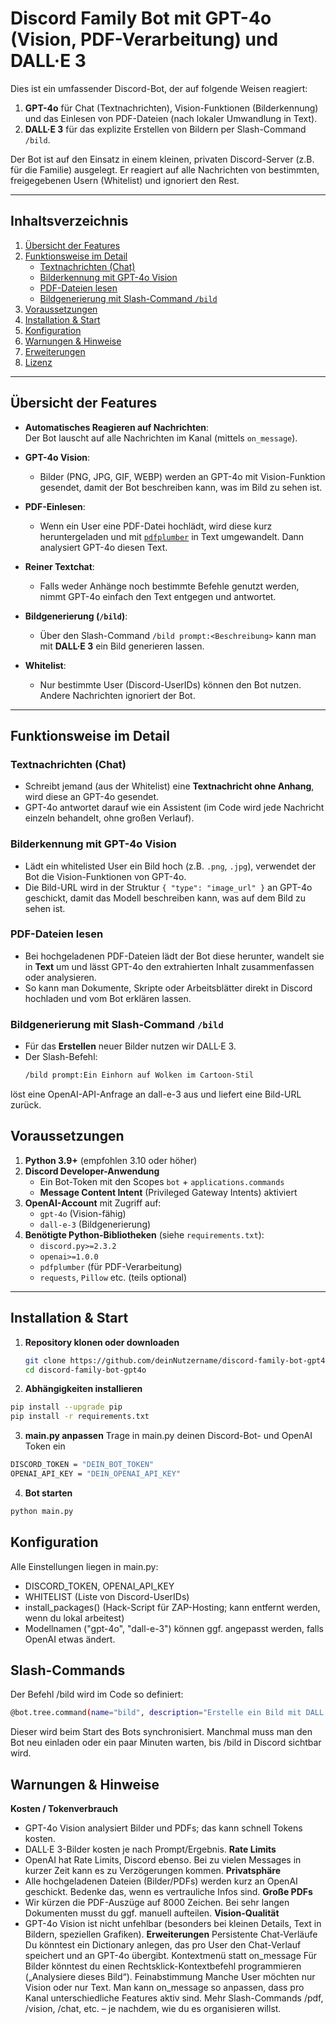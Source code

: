 # Discord Family Bot mit GPT-4o (Vision, PDF-Verarbeitung) und DALL·E 3

Dies ist ein umfassender Discord-Bot, der auf folgende Weisen reagiert:

1. **GPT-4o** für Chat (Textnachrichten), Vision-Funktionen (Bilderkennung) und das Einlesen von PDF-Dateien (nach lokaler Umwandlung in Text).  
2. **DALL·E 3** für das explizite Erstellen von Bildern per Slash-Command `/bild`.

Der Bot ist auf den Einsatz in einem kleinen, privaten Discord-Server (z.B. für die Familie) ausgelegt. Er reagiert auf alle Nachrichten von bestimmten, freigegebenen Usern (Whitelist) und ignoriert den Rest.

---

## Inhaltsverzeichnis

1. [Übersicht der Features](#übersicht-der-features)  
2. [Funktionsweise im Detail](#funktionsweise-im-detail)  
   - [Textnachrichten (Chat)](#textnachrichten-chat)  
   - [Bilderkennung mit GPT-4o Vision](#bilderkennung-mit-gpt-4o-vision)  
   - [PDF-Dateien lesen](#pdf-dateien-lesen)  
   - [Bildgenerierung mit Slash-Command `/bild`](#bildgenerierung-mit-slash-command-bild)  
3. [Voraussetzungen](#voraussetzungen)  
4. [Installation & Start](#installation--start)  
5. [Konfiguration](#konfiguration)  
6. [Warnungen & Hinweise](#warnungen--hinweise)  
7. [Erweiterungen](#erweiterungen)  
8. [Lizenz](#lizenz)

---

## Übersicht der Features

- **Automatisches Reagieren auf Nachrichten**:  
  Der Bot lauscht auf alle Nachrichten im Kanal (mittels `on_message`).  

- **GPT-4o Vision**:  
  - Bilder (PNG, JPG, GIF, WEBP) werden an GPT-4o mit Vision-Funktion gesendet, damit der Bot beschreiben kann, was im Bild zu sehen ist.

- **PDF-Einlesen**:  
  - Wenn ein User eine PDF-Datei hochlädt, wird diese kurz heruntergeladen und mit [`pdfplumber`](https://pypi.org/project/pdfplumber/) in Text umgewandelt. Dann analysiert GPT-4o diesen Text.

- **Reiner Textchat**:  
  - Falls weder Anhänge noch bestimmte Befehle genutzt werden, nimmt GPT-4o einfach den Text entgegen und antwortet.

- **Bildgenerierung (`/bild`)**:  
  - Über den Slash-Command `/bild prompt:<Beschreibung>` kann man mit **DALL·E 3** ein Bild generieren lassen.

- **Whitelist**:  
  - Nur bestimmte User (Discord-UserIDs) können den Bot nutzen. Andere Nachrichten ignoriert der Bot.

---

## Funktionsweise im Detail

### Textnachrichten (Chat)

- Schreibt jemand (aus der Whitelist) eine **Textnachricht ohne Anhang**, wird diese an GPT-4o gesendet.  
- GPT-4o antwortet darauf wie ein Assistent (im Code wird jede Nachricht einzeln behandelt, ohne großen Verlauf).

### Bilderkennung mit GPT-4o Vision

- Lädt ein whitelisted User ein Bild hoch (z.B. `.png`, `.jpg`), verwendet der Bot die Vision-Funktionen von GPT-4o.  
- Die Bild-URL wird in der Struktur `{ "type": "image_url" }` an GPT-4o geschickt, damit das Modell beschreiben kann, was auf dem Bild zu sehen ist.

### PDF-Dateien lesen

- Bei hochgeladenen PDF-Dateien lädt der Bot diese herunter, wandelt sie in **Text** um und lässt GPT-4o den extrahierten Inhalt zusammenfassen oder analysieren.  
- So kann man Dokumente, Skripte oder Arbeitsblätter direkt in Discord hochladen und vom Bot erklären lassen.

### Bildgenerierung mit Slash-Command `/bild`

- Für das **Erstellen** neuer Bilder nutzen wir DALL·E 3.  
- Der Slash-Befehl:  
  ```bash
  /bild prompt:Ein Einhorn auf Wolken im Cartoon-Stil
  ```
löst eine OpenAI-API-Anfrage an dall-e-3 aus und liefert eine Bild-URL zurück.

## Voraussetzungen

1. **Python 3.9+** (empfohlen 3.10 oder höher)  
2. **Discord Developer-Anwendung**  
   - Ein Bot-Token mit den Scopes `bot` + `applications.commands`  
   - **Message Content Intent** (Privileged Gateway Intents) aktiviert  
3. **OpenAI-Account** mit Zugriff auf:  
   - `gpt-4o` (Vision-fähig)  
   - `dall-e-3` (Bildgenerierung)  
4. **Benötigte Python-Bibliotheken** (siehe `requirements.txt`):  
   - `discord.py>=2.3.2`  
   - `openai>=1.0.0`  
   - `pdfplumber` (für PDF-Verarbeitung)  
   - `requests`, `Pillow` etc. (teils optional)

---

## Installation & Start

1. **Repository klonen oder downloaden**  
   ```bash
   git clone https://github.com/deinNutzername/discord-family-bot-gpt4o.git
   cd discord-family-bot-gpt4o
   ```

2. **Abhängigkeiten installieren**
```bash
pip install --upgrade pip
pip install -r requirements.txt
```

3. **main.py anpassen**
Trage in main.py deinen Discord-Bot- und OpenAI Token ein
```bash
DISCORD_TOKEN = "DEIN_BOT_TOKEN"
OPENAI_API_KEY = "DEIN_OPENAI_API_KEY"
```

4. **Bot starten**
```bash
python main.py
```

## Konfiguration
Alle Einstellungen liegen in main.py:

- DISCORD_TOKEN, OPENAI_API_KEY
- WHITELIST (Liste von Discord-UserIDs)
- install_packages() (Hack-Script für ZAP-Hosting; kann entfernt werden, wenn du lokal arbeitest)
- Modellnamen ("gpt-4o", "dall-e-3") können ggf. angepasst werden, falls OpenAI etwas ändert.

## Slash-Commands
Der Befehl /bild wird im Code so definiert:
```bash
@bot.tree.command(name="bild", description="Erstelle ein Bild mit DALL·E 3")
```

Dieser wird beim Start des Bots synchronisiert.
Manchmal muss man den Bot neu einladen oder ein paar Minuten warten, bis /bild in Discord sichtbar wird.

## Warnungen & Hinweise
**Kosten / Tokenverbrauch**
- GPT-4o Vision analysiert Bilder und PDFs; das kann schnell Tokens kosten.
- DALL·E 3-Bilder kosten je nach Prompt/Ergebnis.
**Rate Limits**
- OpenAI hat Rate Limits, Discord ebenso. Bei zu vielen Messages in kurzer Zeit kann es zu Verzögerungen kommen.
**Privatsphäre**
- Alle hochgeladenen Dateien (Bilder/PDFs) werden kurz an OpenAI geschickt. Bedenke das, wenn es vertrauliche Infos sind.
**Große PDFs**
- Wir kürzen die PDF-Auszüge auf 8000 Zeichen. Bei sehr langen Dokumenten musst du ggf. manuell aufteilen.
**Vision-Qualität**
- GPT-4o Vision ist nicht unfehlbar (besonders bei kleinen Details, Text in Bildern, speziellen Grafiken).
**Erweiterungen**
Persistente Chat-Verläufe
Du könntest ein Dictionary anlegen, das pro User den Chat-Verlauf speichert und an GPT-4o übergibt.
Kontextmenü statt on_message
Für Bilder könntest du einen Rechtsklick-Kontextbefehl programmieren („Analysiere dieses Bild“).
Feinabstimmung
Manche User möchten nur Vision oder nur Text. Man kann on_message so anpassen, dass pro Kanal unterschiedliche Features aktiv sind.
Mehr Slash-Commands
/pdf, /vision, /chat, etc. – je nachdem, wie du es organisieren willst.



